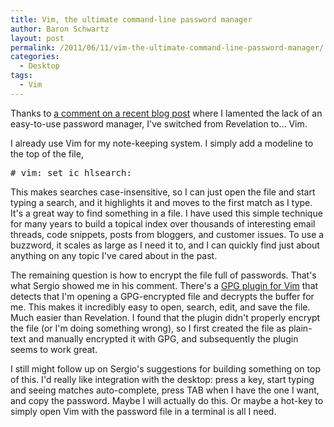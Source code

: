 ```yaml
---
title: Vim, the ultimate command-line password manager
author: Baron Schwartz
layout: post
permalink: /2011/06/11/vim-the-ultimate-command-line-password-manager/
categories:
  - Desktop
tags:
  - Vim
---
```

Thanks to [a comment on a recent blog post][1] where I lamented the lack of an easy-to-use password manager, I've switched from Revelation to&#8230; Vim.

I already use Vim for my note-keeping system. I simply add a modeline to the top of the file,

<pre># vim: set ic hlsearch:</pre>

This makes searches case-insensitive, so I can just open the file and start typing a search, and it highlights it and moves to the first match as I type. It's a great way to find something in a file. I have used this simple technique for many years to build a topical index over thousands of interesting email threads, code snippets, posts from bloggers, and customer issues. To use a buzzword, it scales as large as I need it to, and I can quickly find just about anything on any topic I've cared about in the past.

The remaining question is how to encrypt the file full of passwords. That's what Sergio showed me in his comment. There's a [GPG plugin for Vim][2] that detects that I'm opening a GPG-encrypted file and decrypts the buffer for me. This makes it incredibly easy to open, search, edit, and save the file. Much easier than Revelation. I found that the plugin didn't properly encrypt the file (or I'm doing something wrong), so I first created the file as plain-text and manually encrypted it with GPG, and subsequently the plugin seems to work great.

I still might follow up on Sergio's suggestions for building something on top of this. I'd really like integration with the desktop: press a key, start typing and seeing matches auto-complete, press TAB when I have the one I want, and copy the password. Maybe I will actually do this. Or maybe a hot-key to simply open Vim with the password file in a terminal is all I need.

 [1]: http://www.xaprb.com/blog/2011/06/07/impressions-of-fedora-15-with-gnome-3/
 [2]: http://www.vim.org/scripts/script.php?script_id=661
